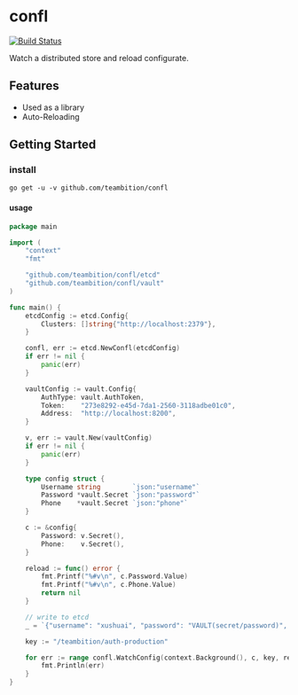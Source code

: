 # confl

[![Build Status](https://travis-ci.org/teambition/confl.svg?branch=master)](https://travis-ci.org/teambition/confl)

Watch a distributed store and reload configurate.


## Features

* Used as a library
* Auto-Reloading

## Getting Started

### install

```shell
go get -u -v github.com/teambition/confl
```

#### usage

```go
package main

import (
	"context"
	"fmt"

	"github.com/teambition/confl/etcd"
	"github.com/teambition/confl/vault"
)

func main() {
	etcdConfig := etcd.Config{
		Clusters: []string{"http://localhost:2379"},
	}

	confl, err := etcd.NewConfl(etcdConfig)
	if err != nil {
		panic(err)
	}

	vaultConfig := vault.Config{
		AuthType: vault.AuthToken,
		Token:    "273e8292-e45d-7da1-2560-3118adbe01c0",
		Address:  "http://localhost:8200",
	}

	v, err := vault.New(vaultConfig)
	if err != nil {
		panic(err)
	}

	type config struct {
		Username string        `json:"username"`
		Password *vault.Secret `json:"password"`
		Phone    *vault.Secret `json:"phone"`
	}

	c := &config{
		Password: v.Secret(),
		Phone:    v.Secret(),
	}

	reload := func() error {
		fmt.Printf("%#v\n", c.Password.Value)
		fmt.Printf("%#v\n", c.Phone.Value)
		return nil
	}

	// write to etcd
	_ = `{"username": "xushuai", "password": "VAULT(secret/password)", "phone": "VAULT(secret/phone)"}`

	key := "/teambition/auth-production"

	for err := range confl.WatchConfig(context.Background(), c, key, reload) {
		fmt.Println(err)
	}
}
```

